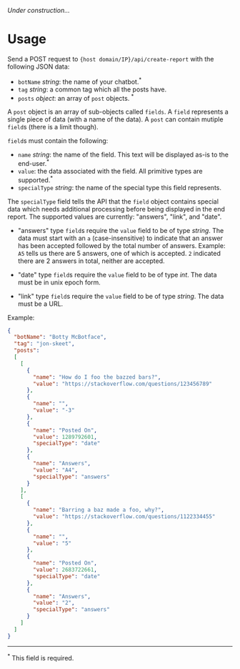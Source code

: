 *Under construction...*

# Usage

Send a POST request to `{host domain/IP}/api/create-report` with the following JSON data:

 - `botName` *string*: the name of your chatbot.<sup>*</sup>
 - `tag` *string*: a common tag which all the posts have.
 - `posts` *object*: an array of `post` objects. <sup>*</sup>

A `post` object is an array of sub-objects called `fields`. A `field` represents a single piece of data (with a name of the data). A `post` can contain mutiple `field`s (there is a limit though).

`field`s must contain the following:

 - `name` *string*: the name of the field. This text will be displayed as-is to the end-user.<sup>*</sup>
 - `value`: the data associated with the field. All primitive types are supported.<sup>*</sup>
 - `specialType` *string*: the name of the special type this field represents.

The `specialType` field tells the API that the `field` object contains special data which needs additional processing before being displayed in the end report. The supported values are currently: "answers", "link", and "date".

 - "answers" type `field`s require the `value` field to be of type *string*. The data must start with an `a` (case-insensitive) to indicate that an answer has been accepted followed by the total number of answers. Example: `A5` tells us there are 5 answers, one of which is accepted. `2` indicated there are 2 answers in total, neither are accepted.

 - "date" type `field`s require the `value` field to be of type *int*. The data must be in unix epoch form.

 - "link" type `field`s require the `value` field to be of type *string*. The data must be a URL.

Example:

```json
{
  "botName": "Botty McBotface",
  "tag": "jon-skeet",
  "posts":
  [
    [
      {
        "name": "How do I foo the bazzed bars?",
        "value": "https://stackoverflow.com/questions/123456789"
      },
      {
        "name": "",
        "value": "-3"
      },
      {
        "name": "Posted On",
        "value": 1289792601,
        "specialType": "date"
      },
      {
        "name": "Answers",
        "value": "A4",
        "specialType": "answers"
      }
    ],
    [
      {
        "name": "Barring a baz made a foo, why?",
        "value": "https://stackoverflow.com/questions/1122334455"
      },
      {
        "name": "",
        "value": "5"
      },
      {
        "name": "Posted On",
        "value": 2683722661,
        "specialType": "date"
      },
      {
        "name": "Answers",
        "value": "2",
        "specialType": "answers"
      }
    ]
  ]
}
```
 
 -----
 
 <sup>*</sup> This field is required.
